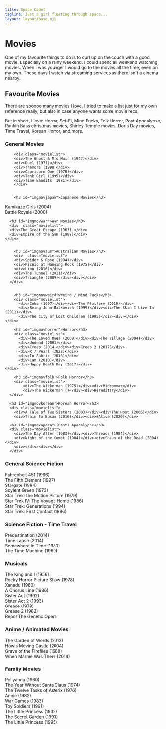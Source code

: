 ```yaml
---
title: Space Cadet
tagline: Just a girl floating through space...
layout: layout/base.njk
---
```





  <h1 id="imgmovies">Movies</h1>
<p>One of my favourite things to do is to curl up on the couch with a good movie. Especially on a rainy weekend. I could spend all weekend watching movies. When I was younger I would go to the movies all the time, even on my own. These days I watch via streaming services as there isn't a cinema nearby.</p>


<h2>Favourite Movies</h2>
<p>There are sooooo many movies I love. I tried to make a list just for my own reference really, but also in case anyone wants some movie recs.</p>
<p>But in short, I love: Horror, Sci-Fi, Mind Fucks, Folk Horror, Post Apocalypse, Rankin Bass christmas movies, Shirley Temple movies, Doris Day movies, Time Travel, Korean Horror, and more.</p>




<h3 id="imgmovmovies">General Movies</h3>

        <div class="movielist">
        <div>The Ghost & Mrs Muir (1947)</div>
        <div>Duel (1971)</div>
        <div>Tremors (1990)</div>
        <div>Capricorn One (1978)</div>
        <div>Tank Girl (1995)</div>
        <div>Time Bandits (1981)</div>
        </div>


        <h3 id="imgmovjapan">Japanese Movies</h3>
  <div class="movielist">
    <div>Kamikaze Girls (2004)</div>
    <div>Battle Royale (2000)</div>
  </div>

      <h3 id="imgmovwar">War Movies</h3>
      <div  class="movielist">
      <div>The Great Escape (1963) </div>
      <div>Empire of the Sun (1987)</div>
    </div>


        <h3 id="imgmovaus">Australian Movies</h3>
        <div  class="movielist">
        <div>Spider & Rose (1994)</div>
        <div>Picnic at Hanging Rock (1975)</div>
        <div>Lion (2016)</div>
        <div>The Tunnel (2011)</div>
        <div>Triangle (2009)</div><div></div>
      </div>


        <h3 id="imgmovweird">Weird / Mind Fucks</h3>
        <div class="movielist">
          <div>Cube (1997)</div><div>The Platform (2019)</div>
          <div>Being John Malkovich (1999)</div><div>The Skin I Live In (2011)</div>
          <div>The City of Lost Children (1995)</div><div></div>
    </div>

        <h3 id="imgmovhorror">Horror</h3>
        <div class="movielist">
          <div>The Loved Ones (2009)</div><div>The Village (2004)</div>
          <div>Undead (2003)</div>
          <div>Creep (2014)</div><div>Creep 2 (2017)</div>
          <div>X / Pearl (2022)</div>
          <div>In Fabric (2018)</div>
          <div>Cam (2018)</div>
          <div>Happy Death Day (2017)</div>
    </div>

        <h3 id="imgmovfolk">Folk Horror</h3>
        <div class="movielist">
            <div>The Wickerman (1975)</div><div>Midsommar</div>
            <div>The Wickerman ()</div><div>Hereditary</div>
      </div>

      <h3 id="imgmovkorean">Korean Horror</h3>
      <div class="movielist">
        <div>A Tale of Two Sisters (2003)</div><div>The Host (2006)</div>
        <div>Train to Busan (2016)</div><div>#Alive (2020)</div>
  </div>



      <h3 id="imgmovapoca">(Post) Apocalypse</h3>
      <div class="movielist">
        <div>The Day After (1983)</div><div>Threads (1984)</div>
        <div>Night of the Comet (1984)</div><div>Shaun of the Dead (2004)</div>
        <div></div><div></div>
      </div>

<h3 id="imgmovscifi">General Science Fiction</h3>
<div class="movielist">
  <div>Fahrenheit 451 (1966)</div><div>The Fifth Element (1997)</div>
  <div>Stargate (1994)</div><div>Soylent Green (1973)</div>
  <div>Star Trek: the Motion Picture (1979)</div><div>Star Trek IV: The Voyage Home (1986)</div>
  <div>Star Trek: Generations (1994)</div><div>Star Trek: First Contact (1996)</div>
</div>


<h3 id="imgmovtime">Science Fiction - Time Travel</h3>
<div class="movielist">
  <div>Predestination (2014)</div><div>Time Lapse (2014)</div>
  <div>Somewhere in Time (1980)</div><div>The Time Machine (1960)</div>
  <div></div><div></div>
</div>

<h3 id="imgmovmusic">Musicals</h3>
<div class="movielist">
<div>The King and I (1956)</div><div>Rocky Horror Picture Show (1978)</div>
<div>Xanadu (1980)</div><div>A Chorus Line (1986)</div>
<div>Sister Act (1992)</div><div>Sister Act 2 (1993)</div>
<div>Grease (1978)</div><div>Grease 2 (1982)</div>
<div>Repo! The Genetic Opera</div>
</div>

<h3 id="imgmovanime">Anime / Animated Movies</h3>
<div class="movielist">
<div>The Garden of Words (2013)</div><div>Howls Moving Castle (2004)</div>
<div>Grave of the Fireflies (1988)</div><div>When Marnie Was There (2014)</div>

</div>


<h3 id="imgmovfamily">Family Movies</h3>
<div class="movielist">
<div>Pollyanna (1960)</div>
<div>The Year Without Santa Claus (1974)</div>
<div>The Twelve Tasks of Asterix (1976)</div>
<div>Annie (1982)</div>
<div>War Games (1983)</div>
<div>Toy Soldiers (1991)</div>
<div>The Little Princess (1939)</div>
<div>The Secret Garden (1993)</div>
<div>The Little Princess (1995)</div>

</div>
